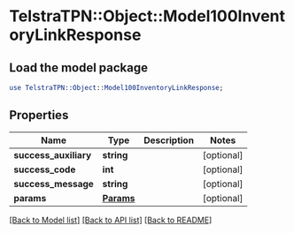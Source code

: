 # TelstraTPN::Object::Model100InventoryLinkResponse

## Load the model package
```perl
use TelstraTPN::Object::Model100InventoryLinkResponse;
```

## Properties
Name | Type | Description | Notes
------------ | ------------- | ------------- | -------------
**success_auxiliary** | **string** |  | [optional] 
**success_code** | **int** |  | [optional] 
**success_message** | **string** |  | [optional] 
**params** | [**Params**](Params.md) |  | [optional] 

[[Back to Model list]](../README.md#documentation-for-models) [[Back to API list]](../README.md#documentation-for-api-endpoints) [[Back to README]](../README.md)


